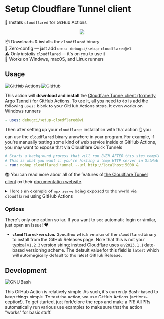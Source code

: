 # Setup Cloudflare Tunnel client

🚛 Installs `cloudflared` for GitHub Actions

<div align="center">

![](https://i.imgur.com/fCYSI7n.png)

</div>

📦 Downloads & installs the `cloudflared` binary \
🚀 Zero-config &mdash; just add `uses: debugci/setup-cloudflared@v1` \
⚠️ Only _installs_ `cloudflared` &mdash; it's on you to use it \
🌈 Works on Windows, macOS, and Linux runners

## Usage

![GitHub Actions](https://img.shields.io/static/v1?style=for-the-badge&message=GitHub+Actions&color=2088FF&logo=GitHub+Actions&logoColor=FFFFFF&label=)
![GitHub](https://img.shields.io/static/v1?style=for-the-badge&message=GitHub&color=181717&logo=GitHub&logoColor=FFFFFF&label=)

This action will **download and install** the [Cloudflare Tunnel client
(formerly Argo Tunnel)] for GitHub Actions. To use it, all you need to do is add
the following `uses:` block to your GitHub Actions steps. It even works on
Windows runners!

```yml
- uses: debugci/setup-cloudflared@v1
```

Then after setting up your `cloudflared` installation with that action 👆 you
can use the `cloudflared` binary anywhere in your program. For example, if
you're manually testing some kind of web service inside of GitHub Actions, you
may want to expose that via [Cloudflare Quick Tunnels]

```yml
# Starts a background process that will run EVEN AFTER this step completes.
# This is what you want if you're hosting a temp HTTP server in GitHub Actions.
- run: nohup cloudflared tunnel --url http://localhost:5000 &
```

📚 You can read more about all of the features of [the Cloudflare Tunnel client]
on their [documentation website].

<details><summary>Here's an example of <code>npx serve</code> being exposed to the world via <code>cloudflared</code> using GitHub Actions</summary>

```yml
on: workflow_dispatch
jobs:
  npx-serve:
    runs-on: ubuntu-latest
    steps:
      - uses: debugci/setup-cloudflared@v1
      - run: nohup npx -y serve &
      - run: nohup cloudflared tunnel --url http://localhost:3000 &
      - run: echo 'To stop the server, click CANCEL in the workflow/job'
      - run: sleep 1h
```

</details>

### Options

There's only one option so far. If you want to see automatic login or similar,
just open an Issue! ❤️

- **`cloudflared-version`:** Specifies which version of the `cloudflared` binary
  to install from the GitHub Releases page. Note that this is not your typical
  `v1.2.3` version string; instead Cloudflare uses a `v2023.1.1` date-based
  versioning scheme. The default value for this field is `latest` which will
  automagically default to the latest GitHub Release.

## Development

![GNU Bash](https://img.shields.io/static/v1?style=for-the-badge&message=GNU+Bash&color=4EAA25&logo=GNU+Bash&logoColor=FFFFFF&label=)

This GitHub Action is relatively simple. As such, it's currently Bash-based to
keep things simple. To test the action, we use GitHub Actions
(actions-ception!). To get started, just fork/clone the repo and make a PR! All
PRs automatically run various use examples to make sure that the action "works"
for basic stuff.

<!-- prettier-ignore-start -->
[Cloudflare Tunnel client (formerly Argo Tunnel)]: https://github.com/cloudflare/cloudflared#readme
[the cloudflare tunnel client]: https://github.com/cloudflare/cloudflared#readme
[documentation website]: https://developers.cloudflare.com/cloudflare-one/connections/connect-networks/install-and-setup/tunnel-guide/local/
[cloudflare quick tunnels]: https://developers.cloudflare.com/cloudflare-one/connections/connect-networks/do-more-with-tunnels/trycloudflare/
<!-- prettier-ignore-end -->
